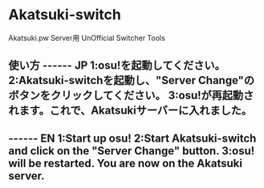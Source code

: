 # Akatsuki-switch
Akatsuki.pw Server用 UnOfficial Switcher Tools


使い方
------ JP
1:osu!を起動してください。
2:Akatsuki-switchを起動し、"Server Change"のボタンをクリックしてください。
3:osu!が再起動されます。これで、Akatsukiサーバーに入れました。
------

------ EN
1:Start up osu!
2:Start Akatsuki-switch and click on the "Server Change" button.
3:osu! will be restarted. You are now on the Akatsuki server.
------
